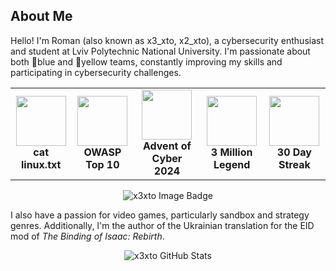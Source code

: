 ## About Me

Hello! I'm Roman (also known as x3_xto, x2_xto), a cybersecurity enthusiast and student at Lviv Polytechnic National University. I'm passionate about both 💙blue and 💛yellow teams, constantly improving my skills and participating in cybersecurity challenges.

<table align="center">
  <tr>
    <td align="center">
      <img src="https://assets.tryhackme.com/img/badges/linux.svg" width="80"><br>
      <strong>cat linux.txt</strong>
    </td>
        <td align="center">
      <img src="https://assets.tryhackme.com/img/badges/owasptop10.svg" width="80"><br>
      <strong>OWASP Top 10</strong>
    </td>
        <td align="center">
      <img src="https://assets.tryhackme.com/img/badges/aoc5.svg" width="80"><br>
      <strong>Advent of Cyber 2024</strong>
    </td>
    <td align="center">
      <img src="https://assets.tryhackme.com/img/badges/3million.svg" width="80"><br>
      <strong>3 Million Legend</strong>
    </td>
    <td align="center">
      <img src="https://assets.tryhackme.com/img/badges/streak30.svg" width="80"><br>
      <strong>30 Day Streak</strong>
    </td>
  </tr>
</table>

<div id="header" align="center" width="400">
  <img src="https://tryhackme-badges.s3.amazonaws.com/x3xto.png" alt="x3xto Image Badge" />
</div>

I also have a passion for video games, particularly sandbox and strategy genres. Additionally, I'm the author of the Ukrainian translation for the EID mod of *The Binding of Isaac: Rebirth*.

<div align="center">
  <img src="https://github-readme-stats.vercel.app/api?username=x3xto&show_icons=true&theme=tokyonight" alt="x3xto GitHub Stats" />
</div>

